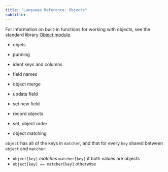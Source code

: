 ```yaml
---
title: "Language Reference: Objects"
subtitle:
---
```


For information on built-in functions for working with objects, see the standard
library [Object module](/stdlib/Object).

- objets
- punning
- ident keys and columns
- field names
- object merge
- update field
- set new field
- record objects

- set, object order

- object matching

`object` has all of the keys in `matcher`, and that for every `key` shared
between `object` and `matcher`:

- `object[key]` _matches_ `matcher[key]` if both values are objects
- `object[key] == matcher[key]` otherwise
